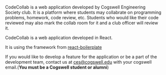 
<p>CodeCollab is a web application developed by Cogswell Engineering Society club. It is a platform where students may collabrate on programming problems, homework, code review, etc. Students who would like their code reviewed may also mark the collab room for it and a club officer will review it.</p>


<p>CodeCollab is a web application developed in React.</p>
<p>It is using the framework from <a href="https://github.com/react-boilerplate/react-boilerplate" >react-boilerplate</a></p>

If you would like to develop a feature for the application or be a part of the development team,
contact us at ces@cogswell.edu with your cogswell email.(<b>You must be a Cogswell student or alumni</b>)

